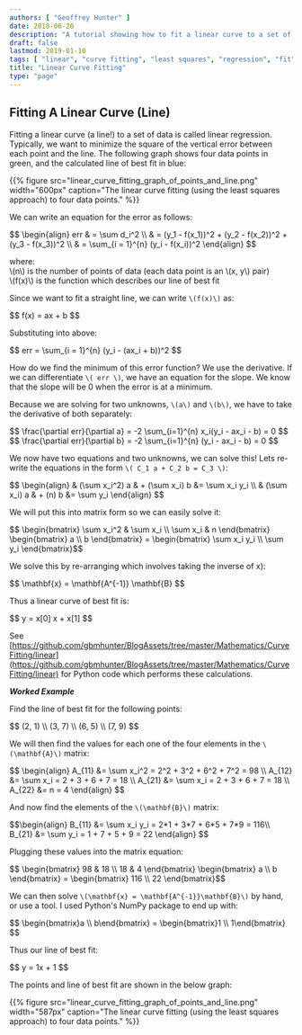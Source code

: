 ```yaml
---
authors: [ "Geoffrey Hunter" ]
date: 2018-06-26
description: "A tutorial showing how to fit a linear curve to a set of data."
draft: false
lastmod: 2019-01-10
tags: [ "linear", "curve fitting", "least squares", "regression", "fit", "matrix", "error" ]
title: "Linear Curve Fitting"
type: "page"
---
```


## Fitting A Linear Curve (Line)

Fitting a linear curve (a line!) to a set of data is called linear regression. Typically, we want to minimize the square of the vertical error between each point and the line. The following graph shows four data points in green, and the calculated line of best fit in blue:

{{% figure src="linear_curve_fitting_graph_of_points_and_line.png" width="600px" caption="The linear curve fitting (using the least squares approach) to four data points."  %}}

We can write an equation for the error as follows:

<div>$$
\begin{align}  
err & = \sum d_i^2 \\  
& = (y_1 - f(x_1))^2 + (y_2 - f(x_2))^2 + (y_3 - f(x_3))^2 \\  
& = \sum_{i = 1}^{n} (y_i - f(x_i))^2  
\end{align}
$$</div>

<p class="centered">
where:<br>
\(n\) is the number of points of data (each data point is an \(x, y\) pair)<br>
\(f(x)\) is the function which describes our line of best fit<br>
</p>

Since we want to fit a straight line, we can write `\(f(x)\)` as:

<div>$$ f(x) = ax + b $$</div>

Substituting into above:

<div>$$ err = \sum_{i = 1}^{n} (y_i - (ax_i + b))^2 $$</div>

How do we find the minimum of this error function? We use the derivative. If we can differentiate `\( err \)`, we have an equation for the slope. We know that the slope will be 0 when the error is at a minimum.

Because we are solving for two unknowns, `\(a\)` and `\(b\)`, we have to take the derivative of both separately:

<div>$$ \frac{\partial err}{\partial a} = -2 \sum_{i=1}^{n} x_i(y_i - ax_i - b) = 0 $$</div>

<div>$$ \frac{\partial err}{\partial b} = -2 \sum_{i=1}^{n} (y_i - ax_i - b) = 0 $$</div>

We now have two equations and two unknowns, we can solve this! Lets re-write the equations in the form `\( C_1 a + C_2 b = C_3 \)`:

<div>
$$ \begin{align}  
& (\sum x_i^2) a & + (\sum x_i) b &= \sum x_i y_i \\  
& (\sum x_i) a & + (n) b &= \sum y_i  
\end{align} $$
</div>

We will put this into matrix form so we can easily solve it:

<div>
$$ \begin{bmatrix}  
\sum x_i^2 & \sum x_i \\  
\sum x_i & n  
\end{bmatrix}   
\begin{bmatrix}  
a \\ b  
\end{bmatrix} =   
\begin{bmatrix}  
\sum x_i y_i \\  
\sum y_i  
\end{bmatrix}$$
</div>

We solve this by re-arranging which involves taking the inverse of x):

<div>$$ \mathbf{x} = \mathbf{A^{-1}} \mathbf{B} $$</div>

Thus a linear curve of best fit is:

<div>$$ y = x[0] x + x[1] $$</div>

See [https://github.com/gbmhunter/BlogAssets/tree/master/Mathematics/CurveFitting/linear](https://github.com/gbmhunter/BlogAssets/tree/master/Mathematics/CurveFitting/linear) for Python code which performs these calculations.

**_Worked Example_**

Find the line of best fit for the following points:

<div>$$ (2, 1) \\ (3, 7) \\ (6, 5) \\ (7, 9) $$</div>

We will then find the values for each one of the four elements in the `\(\mathbf{A}\)` matrix:

<div>
$$ \begin{align}   
A_{11} &= \sum x_i^2 = 2^2 + 3^2 + 6^2 + 7^2 = 98 \\  
A_{12} &= \sum x_i = 2 + 3 + 6 + 7 = 18 \\  
A_{21} &= \sum x_i = 2 + 3 + 6 + 7 = 18 \\  
A_{22} &= n = 4  
\end{align} $$
</div>

And now find the elements of the `\(\mathbf{B}\)` matrix:

<div>$$\begin{align} B_{11} &= \sum x_i y_i = 2*1 + 3*7 + 6*5 + 7*9 = 116\\  
B_{21} &= \sum y_i = 1 + 7 + 5 + 9 = 22 \end{align} $$</div>

Plugging these values into the matrix equation:

<p>
$$ \begin{bmatrix}  
98 & 18 \\  
18 & 4  
\end{bmatrix}   
\begin{bmatrix}  
a \\ b  
\end{bmatrix} =   
\begin{bmatrix}  
116 \\  
22  
\end{bmatrix}$$
</p>

We can then solve `\(\mathbf{x} = \mathbf{A^{-1}}\mathbf{B}\)` by hand, or use a tool. I used Python's NumPy package to end up with:

<p>$$ \begin{bmatrix}a \\ b\end{bmatrix} = \begin{bmatrix}1 \\ 1\end{bmatrix} $$</p>

Thus our line of best fit:

<p>$$ y = 1x + 1 $$</p>

The points and line of best fit are shown in the below graph:

{{% figure src="linear_curve_fitting_graph_of_points_and_line.png" width="587px" caption="The linear curve fitting (using the least squares approach) to four data points." %}}
